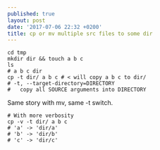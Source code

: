 ```yaml
---
published: true
layout: post
date: '2017-07-06 22:32 +0200'
title: cp or mv multiple src files to some dir
---
```

    cd tmp
    mkdir dir && touch a b c
    ls
    # a b c dir
    cp -t dir/ a b c # < will copy a b c to dir/
    # -t, --target-directory=DIRECTORY
    # 	copy all SOURCE arguments into DIRECTORY
    
Same story with mv, same -t switch.

    # With more verbosity
    cp -v -t dir/ a b c
    # 'a' -> 'dir/a'
    # 'b' -> 'dir/b'
    # 'c' -> 'dir/c'